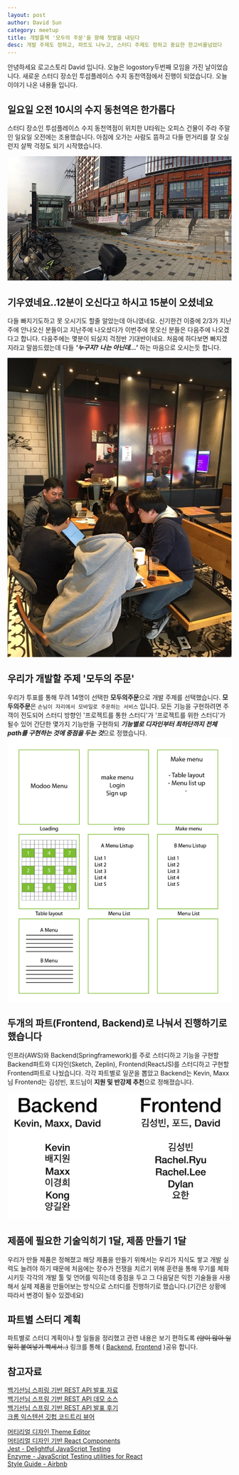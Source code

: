 ```yaml
---
layout: post
author: David Sun
category: meetup
title: 개발플젝 '모두의 주문'을 향해 첫발을 내딛다
desc: 개발 주제도 정하고, 파트도 나누고, 스터디 주제도 정하고 중요한 한고비를넘었다
---
```


안녕하세요 로고스토리 David 입니다. 오늘은 logostory두번째 모임을 가진 날이었습니다. 새로운 스터디 장소인 투섬플레이스 수지 동천역점에서 진행이 되었습니다. 오늘 이야기 나온 내용들 입니다.

## 일요일 오전 10시의 수지 동천역은 한가롭다

스터디 장소인 투섬플레이스 수지 동천역점이 위치한 U타워는 오피스 건물이 주라 주말인 일요일 오전에는 조용했습니다. 아침에 오가는 사람도 뜸하고 다들 먼거리를 잘 오실런지 살짝 걱정도 되기 시작했습니다.

![Alt text](/assets/img/11-11/dongchun2.jpeg)

## 기우였네요..12분이 오신다고 하시고 15분이 오셨네요

다들 빠지기도하고 못 오시기도 할줄 알았는데 아니였네요. 신기한건 이중에 2/3가 지난 주에 안나오신 분들이고 지난주에 나오셨다가 이번주에 못오신 분들은 다음주에 나오겠다고 합니다. 다음주에는 몇분이 되실지 걱정반 기대반이네요. 처음에 하다보면 빠지겠지라고 말씀드렸는데 다들 ***'누구지? 나는 아닌데...'*** 하는 마음으로 오시는듯 합니다.

![Alt text](/assets/img/11-11/all-member.jpeg)


## 우리가 개발할 주제 '모두의 주문'
우리가 투표를 통해 무려 14명이 선택한 **모두의주문**으로 개발 주제를 선택했습니다. **모두의주문**은 `손님이 자리에서 모바일로 주문하는 서비스` 입니다. 모든 기능을 구현하려면 주객이 전도되어 스터디 방향인 '프로젝트를 통한 스터디'가 '프로젝트를 위한 스터디'가 될수 있어 간단한 몇가지 기능만들 구현하되 ***기능별로 디자인부터 최하단까지 전체 path를 구현하는 것에 중점을 두는 것***으로 정했습니다.
![Alt text](/assets/img/11-11/modoo-order.png)


## 두개의 파트(Frontend, Backend)로 나눠서 진행하기로 했습니다
인프라(AWS)와 Backend(Springframework)를 주로 스터디하고 기능을 구현할 Backend파트와 디자인(Sketch, Zeplin), Frontend(ReactJS)를 스터디하고 구현할 Frontend파트로 나눴습니다. 각각 파트별로 일꾼을 뽑았고 Backend는 Kevin, Maxx님 Frontend는 김성빈, 포드님이 **지원 및 반강제 추천**으로 정해졌습니다.

![Alt text](/assets/img/11-11/part-member.png)

## 제품에 필요한 기술익히기 1달, 제품 만들기 1달
우리가 만들 제품은 정해졌고 해당 제품을 만들기 위해서는 우리가 지식도 쌓고 개발 실력도 늘려야 하기 때문에 처음에는 장수가 전쟁을 치르기 위해 훈련을 통해 무기를 체화 시키듯 각각의 개발 툴 및 언어를 익히는데 중점을 두고 그 다음달은 익힌 기술들을 사용해서 실제 제품을 만들어보는 방식으로 스터디를 진행하기로 했습니다.(기간은 상황에 따라서 변경이 될수 있겠네요)


## 파트별 스터디 계획
파트별로 스터디 계획이나 할 일들을 정리했고 관련 내용은 보기 편하도록 ~~(양이 많아 일일히 붙여넣기 빡세서..)~~ 링크를 통해 ( [Backend](https://logostory.slack.com/files/UDT53GLA0/FE02CBHCY/____________2W____________________2018-11-11_), [Frontend](https://logostory.slack.com/files/UDU3D1NCU/FE01CFFS4/___________________2__________________2018-11-11_) )공유 합니다. 


## 참고자료
[백기선님 스피링 기반 REST API 발표 자료](https://www.slideshare.net/whiteship/rest-api-development-with-spring?fbclid=IwAR0dznnzXawANQVTgJImDJNWNKyi1jcwoAkd0foUyOya4hLWJHMv0UJP7_I)<br>
[백기선님 스프링 기반 REST API 데모 소스](https://github.com/keesun/study/tree/master/demospringbootsecurity) <br>
[백기선님 스프링 기반 REST API 발표 후기](https://github.com/david-learner/java-study/blob/master/%EB%B0%B1%EA%B8%B0%EC%84%A0%EB%8B%98_%EC%8A%A4%ED%94%84%EB%A7%81_%EA%B8%B0%EB%B0%98_REST_API_%EA%B0%9C%EB%B0%9C/readme.md)<br>
[크롬 익스텐션 깃헙 코드트리 뷰어](https://chrome.google.com/webstore/detail/octotree/bkhaagjahfmjljalopjnoealnfndnagc?utm_source=chrome-ntp-icon) <br>

[머티리얼 디자인 Theme Editor](https://material.io/tools/theme-editor/) <br>
[머티리얼 디자인 기반 React Components](https://material-ui.com/)<br>
[Jest - Delightful JavaScript Testing](https://jestjs.io/)<br>
[Enzyme - JavaScript Testing utilities for React](https://github.com/airbnb/enzyme)<br>
[Style Guide - Airbnb](https://github.com/airbnb/javascript)
